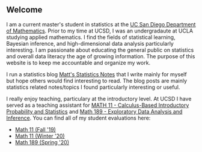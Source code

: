 ## Welcome

I am a current master's student in statistics at the [UC San Diego Department of Mathematics](https://math.ucsd.edu). Prior to my time at UCSD, I was an undergradaute at UCLA studying applied mathematics. I find the fields of statistical learning, Bayesian inference, and high-dimensional data analysis particularly interesting. I am passionate about educating the general public on statistics and overall data literacy the age of growing information. The purpose of this website is to keep me accountable and organize my work.

I run a statistics blog [Matt's Statistics Notes](https://statisticalnotes.wordpress.com/) that I write mainly for myself but hope others would find interesting to read. The blog posts are mainly statistics related notes/topics I found particularly interesting or useful. 

I really enjoy teaching, particulary at the introductory level. At UCSD I have served as a teaching assistant for [MATH 11 - Calculus-Based Introductory Probability and Statistics](https://www.ucsd.edu/catalog/courses/MATH.html)  and [Math 189 - Exploratory Data Analysis and Inference](https://www.ucsd.edu/catalog/courses/MATH.html). You can find all of my student evaluations here:
- [Math 11 (Fall '19)](https://mattwaismann.github.io/teaching_evaluations/Waismann_Matthew_Student_IA_Evaluation_-_MATH_11_-_Calculus-Based_Prob_&_Stats_[A00]_(Hammock_Frances_H)_-_FA19.pdf)
- [Math 11 (Winter '20)](https://mattwaismann.github.io/teaching_evaluations/Waismann_Matthew_Student_IA_Evaluation_-_MATH_11_-_Calculus-Based_Prob_&_Stats_[B00]_(Ciotti_Benjamin)_-_WI20.pdf)
- [Math 189 (Spring '20)](https://mattwaismann.github.io/teaching_evaluations/Waismann_Matthew_Student_IA_Evaluation_-_MATH_189_-_Data_Analysis_and_Inference_[B00]_(Schwartzman_Armin)_-_SP20.pdf)


